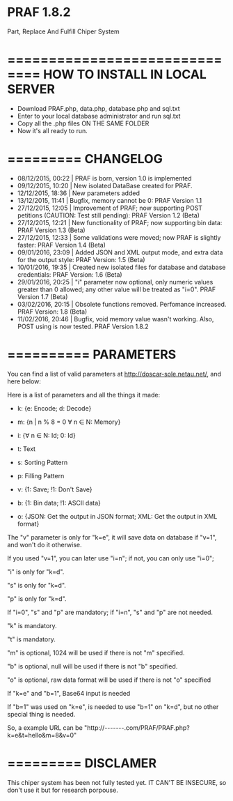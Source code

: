 # PRAF 1.8.2
Part, Replace And Fulfill Chiper System

==============================
HOW TO INSTALL IN LOCAL SERVER
==============================

 - Download PRAF.php, data.php, database.php and sql.txt
 - Enter to your local database administrator and run sql.txt
 - Copy all the .php files ON THE SAME FOLDER
 - Now it's all ready to run.

=========
CHANGELOG
=========

- 08/12/2015, 00:22 | PRAF is born, version 1.0 is implemented
- 09/12/2015, 10:20 | New isolated DataBase created for PRAF.
- 12/12/2015, 18:36 | New parameters added
- 13/12/2015, 11:41 | Bugfix, memory cannot be 0: PRAF Version 1.1
- 27/12/2015, 12:05 | Improvement of PRAF; now supporting POST petitions (CAUTION: Test still pending): PRAF Version 1.2 (Beta)
- 27/12/2015, 12:21 | New functionality of PRAF; now supporting bin data: PRAF Version 1.3 (Beta)
- 27/12/2015, 12:33 | Some validations were moved; now PRAF is slightly faster: PRAF Version 1.4 (Beta)
- 09/01/2016, 23:09 | Added JSON and  XML output mode, and extra data for the output style: PRAF Version: 1.5 (Beta)
- 10/01/2016, 19:35 | Created new isolated files for database and database credentials: PRAF Version: 1.6 (Beta)
- 29/01/2016, 20:25 | "i" parameter now optional, only numeric values greater than 0 allowed; any other value will be treated as "i=0". PRAF Version 1.7 (Beta)
- 03/02/2016, 20:15 | Obsolete functions removed. Perfomance increased. PRAF Version: 1.8 (Beta)
- 11/02/2016, 20:46 | Bugfix, void memory value wasn't working. Also, POST using is now tested. PRAF Version 1.8.2
 
==========
PARAMETERS
==========

You can find a list of valid parameters at http://doscar-sole.netau.net/, and here below:

Here is a list of parameters and all the things it made:

- k: {e: Encode; d: Decode}
	
- m: {n | n % 8 = 0 ∀ n ∈ N: Memory}
	
- i: {∀ n ∈ N: Id; 0: Id}
					
- t: Text
	
- s: Sorting Pattern
	
- p: Filling Pattern
	
- v: {1: Save; !1: Don't Save}
					
- b: {1: Bin data; !1: ASCII data}
					
- o: {JSON: Get the output in JSON format; XML: Get the output in XML format}
					
			
The "v" parameter is only for "k=e", it will save data on database if "v=1", and won't do it otherwise.

If you used "v=1", you can later use "i=n"; if not, you can only use "i=0";
	
	
	
"i" is only for "k=d".
	
"s" is only for "k=d".
	
"p" is only for "k=d".
	
	
	
If "i=0", "s" and "p" are mandatory; if "i=n", "s" and "p" are not needed.
	
	
	
"k" is mandatory.
	
"t" is mandatory.

"m" is optional, 1024 will be used if there is not "m" specified.
	
	
"b" is optional, null will be used if there is not "b" specified.
	
	
"o" is optional, raw data format will be used if there is not "o" specified
	
	
	
If "k=e" and "b=1", Base64 input is needed
	
	
If "b=1" was used on "k=e", is needed to use "b=1" on "k=d", but no other special thing is needed.
	
	
	
So, a example URL can be "http://-------.com/PRAF/PRAF.php?k=e&t=hello&m=8&v=0"


=========
DISCLAMER
=========

This chiper system has been not fully tested yet. IT CAN'T BE INSECURE, so don't use it but for research porpouse.
